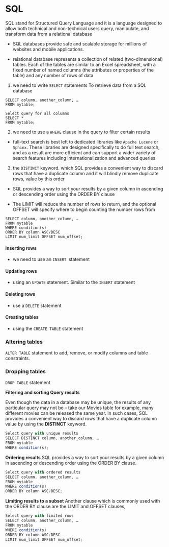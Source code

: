 #  SQL

SQL stand for Structured Query Language and it is a language designed to allow both technical and non-technical users query, manipulate, and transform data from a relational database

*  SQL databases provide safe and scalable storage for millions of websites and mobile applications.

* relational database represents a collection of related (two-dimensional) tables. Each of the tables are similar to an Excel spreadsheet, with a fixed number of named columns (the attributes or properties of the table) and any number of rows of data

1.  we need to write `SELECT` statements To retrieve data from a SQL database
```
SELECT column, another_column, …
FROM mytable;
```

```
Select query for all columns
SELECT * 
FROM mytable;

```

2. we need to use a `WHERE` clause in the query to filter certain results 

* full-text search is best left to dedicated libraries like `Apache Lucene` or `Sphinx`. These libraries are designed specifically to do full text search, and as a result are more efficient and can support a wider variety of search features including internationalization and advanced queries


3. the `DISTINCT` keyword. which  SQL provides a convenient way to discard rows that have a duplicate column and it will blindly remove duplicate rows, value by this order

* SQL provides a way to sort your results by a given column in ascending or descending order using the ORDER BY clause

* The LIMIT will reduce the number of rows to return, and the optional OFFSET will specify where to begin counting the number rows from

```
SELECT column, another_column, …
FROM mytable
WHERE condition(s)
ORDER BY column ASC/DESC
LIMIT num_limit OFFSET num_offset;
```

#### Inserting rows

* we need to use an `INSERT `statement

#### Updating rows

*  using an `UPDATE` statement. Similar to the `INSERT` statement

####  Deleting rows

* use a `DELETE` statement

#### Creating tables

* using the `CREATE TABLE` statement

### Altering tables

`ALTER TABLE` statement to add, remove, or modify columns and table constraints.

### Dropping tables

`DROP TABLE` statement

**Filtering and sorting Query results**

Even though the data in a database may be unique, the results of any particular query may not be – take our Movies table for example, many different movies can be released the same year. In such cases, SQL provides a convenient way to discard rows that have a duplicate column value by using the **DISTINCT** keyword.

```js
Select query with unique results
SELECT DISTINCT column, another_column, …
FROM mytable
WHERE condition(s);
```

**Ordering results**
SQL provides a way to sort your results by a given column in ascending or descending order using the ORDER BY clause.

```js
Select query with ordered results
SELECT column, another_column, …
FROM mytable
WHERE condition(s)
ORDER BY column ASC/DESC;
```
**Limiting results to a subset**
Another clause which is commonly used with the ORDER BY clause are the LIMIT and OFFSET clauses,

```js
Select query with limited rows
SELECT column, another_column, …
FROM mytable
WHERE condition(s)
ORDER BY column ASC/DESC
LIMIT num_limit OFFSET num_offset;
```